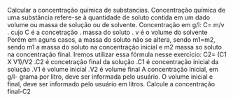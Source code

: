 Calcular a concentração química de substancias.
Concentração química de uma substância refere-se à quantidade de soluto contida em
um dado volume ou massa de solução ou de solvente. 
Concentração em g/l:
   C= m/v
   . cujo C é a concetração
   . massa do soluto
   . v é o volume do solvente
Porém em aguns casos, a massa do soluto não se altera, sendo m1=m2, sendo m1 a massa do soluto na concentração inicial e m2 massa so soluto na concentração final.
Iremos utilizar essa fórmula nesse exercício: 
C2= (C1 X V1)/V2
.C2 é concetração final da solução
.C1 é concentração inicial da solução
.V1 é volume inicial
.V2 é volume final
A concentração inicial, em g/l- grama por litro, deve ser informada pelo usuário.
O volume inicial e final, deve ser informado pelo usuário em litros.
Calcule a concentração final-C2 
